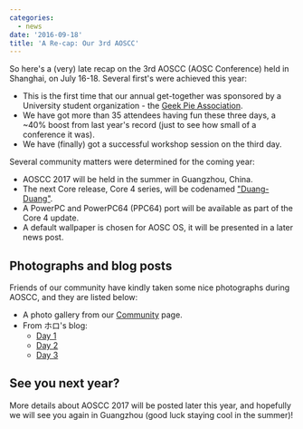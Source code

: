 ```yaml
---
categories:
  - news
date: '2016-09-18'
title: 'A Re-cap: Our 3rd AOSCC'
---
```



So here's a (very) late recap on the 3rd AOSCC (AOSC Conference) held in Shanghai, on July 16-18. Several first's were achieved this year:

- This is the first time that our annual get-together was sponsored by a University student organization - the [Geek Pie Association](https://www.geekpie.org/).
- We have got more than 35 attendees having fun these three days, a ~40% boost from last year's record (just to see how small of a conference it was).
- We have (finally) got a successful workshop session on the third day.

Several community matters were determined for the coming year:

- AOSCC 2017 will be held in the summer in Guangzhou, China.
- The next Core release, Core 4 series, will be codenamed ["Duang-Duang"](https://en.wikipedia.org/wiki/Duang).
- A PowerPC and PowerPC64 (PPC64) port will be available as part of the Core 4 update.
- A default wallpaper is chosen for AOSC OS, it will be presented in a later news post.

Photographs and blog posts
--------------------------

Friends of our community have kindly taken some nice photographs during AOSCC, and they are listed below:

- A photo gallery from our [Community](/community) page.
- From ホロ's blog:
  - [Day 1](https://blog.yoitsu.moe/aosc/aoscc_2016.html)
  - [Day 2](https://blog.yoitsu.moe/aosc/aoscc_2016_2.html)
  - [Day 3](https://blog.yoitsu.moe/aosc/aoscc_2016_3.html)

See you next year?
------------------

More details about AOSCC 2017 will be posted later this year, and hopefully we will see you again in Guangzhou (good luck staying cool in the summer)!

